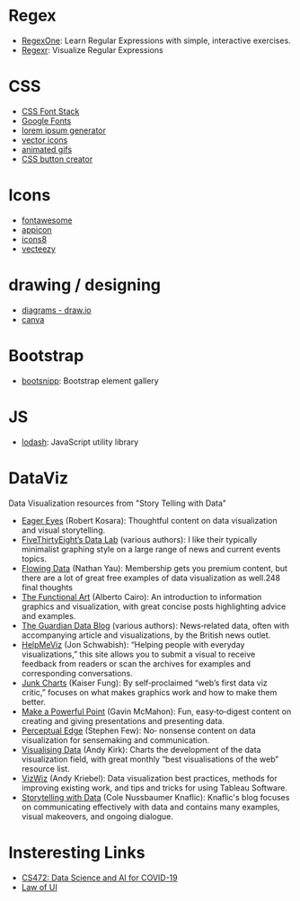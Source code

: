 


# Regex
* [RegexOne](https://regexone.com/references/python): Learn Regular Expressions with simple, interactive exercises.
* [Regexr](https://regexr.com/): Visualize Regular Expressions

# CSS
* [CSS Font Stack](https://www.cssfontstack.com)
* [Google Fonts](https://fonts.google.com/)
* [lorem ipsum generator](https://loremipsumgenerator.com)
* [vector icons](https://www.flaticon.com)
* [animated gifs](https://giphy.com)
* [CSS button creator](https://cssbuttoncreator.com/)

# Icons
* [fontawesome](https://fontawesome.com/icons?d=gallery)
* [appicon](https://appicon.co)
* [icons8](https://icons8.com)
* [vecteezy](https://vecteezy.com)

# drawing / designing
* [diagrams - draw.io](https://draw.io)
* [canva](https://www.canva.com)

# Bootstrap
* [bootsnipp](https://bootsnipp.com/): Bootstrap element gallery 

# JS
* [lodash](https://lodash.com/): JavaScript utility library

# DataViz
Data Visualization resources from "Story Telling with Data"

* [Eager Eyes](https://eagereyes.org) (Robert Kosara): Thoughtful content on data visualization and visual storytelling.
* [FiveThirtyEight’s Data Lab](https://fivethirtyeight.com/datalab) (various authors): I like their typically minimalist graphing style on a large range of news and current events topics.
* [Flowing Data](https://flowingdata.com) (Nathan Yau): Membership gets you premium content, but there are a lot of great free examples of data visualization as well.248 final thoughts
* [The Functional Art](https://thefunctionalart.com) (Alberto Cairo): An introduction to information graphics and visualization, with great concise posts highlighting advice and examples.
* [The Guardian Data Blog](https://theguardian.com/data) (various authors): News‐related data, often with accompanying article and visualizations, by the British news outlet.
* [HelpMeViz](https://HelpMeViz.com) (Jon Schwabish): “Helping people with everyday visualizations,” this site allows you to submit a visual to receive feedback from readers or scan the archives for examples and corresponding conversations.
* [Junk Charts](https://junkcharts.typepad.com) (Kaiser Fung): By self‐proclaimed “web’s first data viz critic,” focuses on what makes graphics work and how to make them better.
* [Make a Powerful Point](https://makeapowerfulpoint.com) (Gavin McMahon): Fun, easy‐to‐digest content on creating and giving
presentations and presenting data.
* [Perceptual Edge](https://perceptualedge.com) (Stephen Few): No‐ nonsense content on data visualization for sensemaking and communication.
* [Visualising Data](https://visualisingdata.com) (Andy Kirk): Charts the development of the data visualization field, with great monthly “best visualisations of the web” resource list.
* [VizWiz](https://vizwiz.blogspot.com) (Andy Kriebel): Data visualization best practices, methods for improving existing work, and tips and tricks for using Tableau Software.
* [Storytelling with Data](https://storytellingwithdata.com) (Cole Nussbaumer Knaflic): Knaflic's blog focuses on communicating effectively with data and contains many examples, visual makeovers, and ongoing dialogue.

# Insteresting Links
* [CS472: Data Science and AI for COVID-19](https://sites.google.com/view/data-science-covid-19/homepage?authuser=0)
* [Law of UI](https://lawsofux.com/)
 
